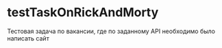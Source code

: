 # testTaskOnRickAndMorty
Тестовая задача по вакансии, где по заданному API необходимо было написать сайт
